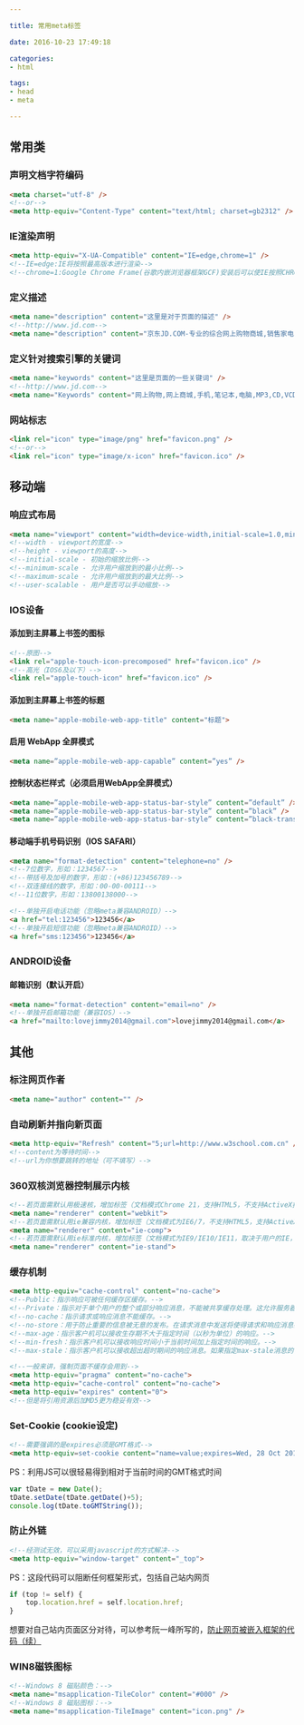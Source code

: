 ```yaml
---

title: 常用meta标签

date: 2016-10-23 17:49:18

categories: 
- html

tags: 
- head
- meta

---
```


## 常用类

### 声明文档字符编码

```html
<meta charset="utf-8" />
<!--or-->
<meta http-equiv="Content-Type" content="text/html; charset=gb2312" />
```

### IE渲染声明

```html
<meta http-equiv="X-UA-Compatible" content="IE=edge,chrome=1" />
<!--IE=edge:IE将按照最高版本进行渲染-->
<!--chrome=1:Google Chrome Frame(谷歌内嵌浏览器框架GCF)安装后可以使IE按照CHROME内核进行渲染-->
```

<!-- more -->

### 定义描述

```html
<meta name="description" content="这里是对于页面的描述" />
<!--http://www.jd.com-->
<meta name="description" content="京东JD.COM-专业的综合网上购物商城,销售家电、数码通讯、电脑、家居百货、服装服饰、母婴、图书、食品等数万个品牌优质商品.便捷、诚信的服务，为您提供愉悦的网上购物体验!" />
```

### 定义针对搜索引擎的关键词

```html
<meta name="keywords" content="这里是页面的一些关键词" />
<!--http://www.jd.com-->
<meta name="Keywords" content="网上购物,网上商城,手机,笔记本,电脑,MP3,CD,VCD,DV,相机,数码,配件,手表,存储卡,京东" />
```

### 网站标志

```html
<link rel="icon" type="image/png" href="favicon.png" />
<!--or-->
<link rel="icon" type="image/x-icon" href="favicon.ico" />
```
		
## 移动端

### 响应式布局

```html
<meta name="viewport" content="width=device-width,initial-scale=1.0,minimum-scale=1.0,maximum-scale=1.0,user-scalable=yes" />
<!--width - viewport的宽度-->
<!--height - viewport的高度-->
<!--initial-scale - 初始的缩放比例-->
<!--minimum-scale - 允许用户缩放到的最小比例-->
<!--maximum-scale - 允许用户缩放到的最大比例-->
<!--user-scalable - 用户是否可以手动缩放-->
```

### IOS设备

#### 添加到主屏幕上书签的图标
        
```html
<!--原图-->
<link rel="apple-touch-icon-precomposed" href="favicon.ico" />
<!--高光（IOS6及以下）-->
<link rel="apple-touch-icon" href="favicon.ico" />
```

#### 添加到主屏幕上书签的标题

```html
<meta name="apple-mobile-web-app-title" content="标题">
```

#### 启用 WebApp 全屏模式

```html
<meta name=”apple-mobile-web-app-capable” content=”yes” />
```

#### 控制状态栏样式（必须启用WebApp全屏模式）    

```html
<meta name=”apple-mobile-web-app-status-bar-style” content=”default” />
<meta name=”apple-mobile-web-app-status-bar-style” content=”black” />
<meta name=”apple-mobile-web-app-status-bar-style” content=”black-translucent” />
```

#### 移动端手机号码识别（IOS SAFARI）
 
```html
<meta name="format-detection" content="telephone=no" />
<!--7位数字，形如：1234567-->
<!--带括号及加号的数字，形如：(+86)123456789-->
<!--双连接线的数字，形如：00-00-00111-->
<!--11位数字，形如：13800138000-->

<!--单独开启电话功能（忽略meta兼容ANDROID）-->
<a href="tel:123456">123456</a> 
<!--单独开启短信功能（忽略meta兼容ANDROID）-->
<a href="sms:123456">123456</a> 
```

### ANDROID设备

#### 邮箱识别（默认开启）
        
```html
<meta name="format-detection" content="email=no" />
<!--单独开启邮箱功能（兼容IOS）-->
<a href="mailto:lovejimmy2014@gmail.com">lovejimmy2014@gmail.com</a>
```

## 其他

### 标注网页作者

```html
<meta name="author" content="" />
```

### 自动刷新并指向新页面
            
```html
<meta http-equiv="Refresh" content="5;url=http://www.w3school.com.cn" />
<!--content为等待时间-->
<!--url为你想要跳转的地址（可不填写）-->
```
       
### 360双核浏览器控制展示内核

```html
<!--若页面需默认用极速核，增加标签（文档模式Chrome 21，支持HTML5，不支持ActiveX控件）：-->
<meta name="renderer" content="webkit">       
<!--若页面需默认用ie兼容内核，增加标签（文档模式为IE6/7，不支持HTML5，支持ActiveX控件）：-->
<meta name="renderer" content="ie-comp">    
<!--若页面需默认用ie标准内核，增加标签（文档模式为IE9/IE10/IE11，取决于用户的IE，支持HTML5，支持ActiveX控件）：-->
<meta name="renderer" content="ie-stand">
```
     
### 缓存机制

```html
<meta http-equiv="cache-control" content="no-cache">      
<!--Public：指示响应可被任何缓存区缓存。-->
<!--Private：指示对于单个用户的整个或部分响应消息，不能被共享缓存处理。这允许服务器仅仅描述当用户的部分响应消息，此响应消息对于其他用户的请求无效。-->
<!--no-cache：指示请求或响应消息不能缓存。-->
<!--no-store：用于防止重要的信息被无意的发布。在请求消息中发送将使得请求和响应消息都不使用缓存。-->
<!--max-age：指示客户机可以接收生存期不大于指定时间（以秒为单位）的响应。-->
<!--min-fresh：指示客户机可以接收响应时间小于当前时间加上指定时间的响应。-->
<!--max-stale：指示客户机可以接收超出超时期间的响应消息。如果指定max-stale消息的值，那么客户机可以接收超出超时期指定值之内的响应消息。       -->

<!--一般来讲，强制页面不缓存会用到-->
<meta http-equiv="pragma" content="no-cache">
<meta http-equiv="cache-control" content="no-cache">
<meta http-equiv="expires" content="0">   
<!--但是将引用资源后加MD5更为稳妥有效-->
```
        
	    
### Set-Cookie (cookie设定)

```html
<!--需要强调的是expires必须是GMT格式-->
<meta http-equiv=set-cookie content="name=value;expires=Wed, 28 Oct 2016 10:12:57 GMT; path=/">
```

PS：利用JS可以很轻易得到相对于当前时间的GMT格式时间

```javascript
var tDate = new Date();
tDate.setDate(tDate.getDate()+5);
console.log(tDate.toGMTString());
```
       
### 防止外链

```html
<!--经测试无效，可以采用javascript的方式解决-->
<meta http-equiv="window-target" content="_top">
```

PS：这段代码可以阻断任何框架形式，包括自己站内网页

```javascript
if (top != self) {
    top.location.href = self.location.href;
}
```

想要对自己站内页面区分对待，可以参考阮一峰所写的，[防止网页被嵌入框架的代码（续）](http://www.ruanyifeng.com/blog/2010/08/anti-frameset_javascript_codes_continued.html)        

### WIN8磁铁图标

```html
<!--Windows 8 磁贴颜色：-->
<meta name="msapplication-TileColor" content="#000" />
<!--Windows 8 磁贴图标：-->
<meta name="msapplication-TileImage" content="icon.png" />
```
        


		
		
